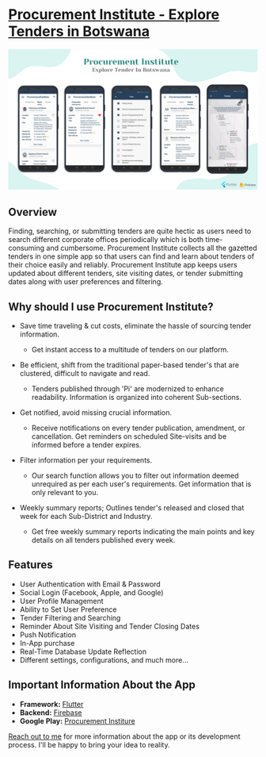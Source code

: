 # [Procurement Institute - Explore Tenders in Botswana](https://portfolio.kaykobadreza.com/portfolio/procurement-institute/)

![Procurement Institute - Explore Tenders in Botswana](assets/Pi-Banner.png)

## Overview
Finding, searching, or submitting tenders are quite hectic as users need to search different corporate offices periodically which is both time-consuming and cumbersome. Procurement Institute collects all the gazetted tenders in one simple app so that users can find and learn about tenders of their choice easily and reliably. Procurement Institute app keeps users updated about different tenders, site visiting dates, or tender submitting dates along with user preferences and filtering.

## Why should I use Procurement Institute?

- Save time traveling & cut costs, eliminate the hassle of sourcing tender information.
    - Get instant access to a multitude of tenders on our platform.     

- Be efficient, shift from the traditional paper-based tender's that are clustered, difficult to navigate and read.
    - Tenders published through 'Pi' are modernized to enhance readability. Information is organized into coherent Sub-sections.     

- Get notified, avoid missing crucial information.
    - Receive notifications on every tender publication, amendment, or cancellation. Get reminders on scheduled Site-visits and be informed before a tender expires.     

- Filter information per your requirements.
    - Our search function allows you to filter out information deemed unrequired as per each user's requirements. Get information that is only relevant to you.     

- Weekly summary reports; Outlines tender's released and closed that week for each Sub-District and Industry.
    - Get free weekly summary reports indicating the main points and key details on all tenders published every week.      
    
## Features
- User Authentication with Email & Password
- Social Login (Facebook, Apple, and Google)
- User Profile Management
- Ability to Set User Preference
- Tender Filtering and Searching
- Reminder About Site Visiting and Tender Closing Dates
- Push Notification
- In-App purchase
- Real-Time Database Update Reflection
- Different settings, configurations, and much more...

## Important Information About the App
- **Framework:** [Flutter](https://flutter.dev/)
- **Backend:** [Firebase](https://firebase.google.com/)
- **Google Play:** [Procurement Institure](https://play.google.com/store/apps/details?id=com.procurementinstitute.procurement_institute/)       

[Reach out to me](https://kaykobadreza.com/) for more information about the app or its development process. I'll be happy to bring your idea to reality.